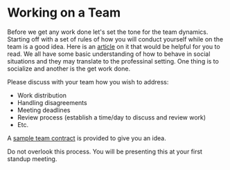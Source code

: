 # Working on a Team

Before we get any work done let's set the tone for the team dynamics. Starting off with a set of rules of how you will conduct yourself while on the team is a good idea. Here is an [article](https://blog.saberr.com/team-norms-behaviors) on it that would be helpful for you to read. We all have some basic understanding of how to behave in social situations and they may translate to the professinal setting. One thing is to socialize and another is the get work done.     

Please discuss with your team how you wish to address: 
- Work distribution
- Handling disagreements
- Meeting deadlines 
- Review process (establish a time/day to discuss and review work)
- Etc. 

A [sample team contract](SampleTeamContract.md) is provided to give you an idea.

Do not overlook this process. You will be presenting this at your first standup meeting. 
